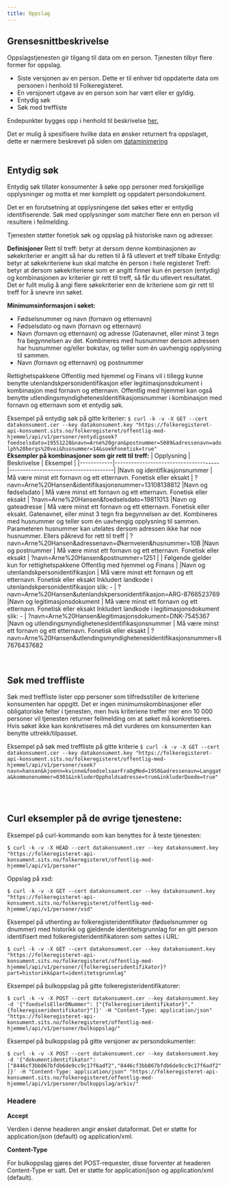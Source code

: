 ```yaml
---
title: Oppslag
---
```


## Grensesnittbeskrivelse
Oppslagstjenesten gir tilgang til data om en person. Tjenesten tilbyr flere former for oppslag. 
   * Siste versjonen av en person. Dette er til enhver tid oppdaterte data om personen i henhold til Folkeregisteret. 
   * En versjonert utgave av en person som har vært eller er gyldig.
   * Entydig søk 
   * Søk med treffliste 

Endepunkter bygges opp i henhold til beskrivelse [her.](../endepunkter) 

Det er mulig å spesifisere hvilke data en ønsker returnert fra oppslaget, dette er nærmere beskrevet på siden om [dataminimering](../dataminimering)
<br>
<br>

## Entydig søk

Entydig søk tillater konsumenter å søke opp personer med forskjellige opplysninger og motta et mer komplett og oppdatert persondokument. <br>

Det er en forutsetning at opplysningene det søkes etter er entydig identifiserende. Søk med opplysninger som matcher flere enn en person vil resultere i feilmelding. <br> 

Tjenesten støtter fonetisk søk og oppslag på historiske navn og adresser.
  
**Definisjoner**
Rett til treff: betyr at dersom denne kombinasjonen av søkekriterier er angitt så har du retten til å få utlevert et treff tilbake
Entydig: betyr at søkekriteriene kun skal matche én person i hele registeret
Treff: betyr at dersom søkekriteriene som er angitt finner kun én person (entydig) og kombinasjonen av kriterier gir rett til treff, så får du utlevert resultatet. Det er fullt mulig å angi flere søkekriterier enn de kriteriene som gir rett til treff for å snevre inn søket. 

**Minimumsinformasjon i søket:**
  * Fødselsnummer og navn (fornavn og etternavn)
  *	Fødselsdato og navn (fornavn og etternavn) 
  * Navn (fornavn og etternavn) og adresse (Gatenavnet, eller minst 3 tegn fra begynnelsen av det. Kombineres med husnummer dersom adressen har husnummer og/eller bokstav, og teller som én uavhengig opplysning til sammen.
  * Navn (fornavn og etternavn) og postnummer

Rettighetspakkene Offentlig med hjemmel og Finans vil i tillegg kunne benytte utenlandskpersonidentifikasjon eller legitimasjonsdokument i kombinasjon med fornavn og etternavn. Offentlig med hjemmel kan også benytte  utlendingsmyndighetenesIdentifikasjonsnummer  i kombinasjon med fornavn og etternavn som et entydig søk.

Eksempel på entydig søk på gitte kriterier: 
`$ curl -k -v -X GET --cert datakonsument.cer --key datakonsument.key "https://folkeregisteret-api-konsument.sits.no/folkeregisteret/offentlig-med-hjemmel/api/v1/personer/entydigsoek?foedselsdato=19551228&navn=Arne%20gran&postnummer=5089&adressenavn=adolph%20bergs%20vei&husnummer=14&soekFonetisk=true"`
<br>
**Eksempler på kombinasjoner som gir rett til treff:**
| Opplysning	| Beskrivelse	| Eksempel |
|------------|--------------------------------------|--------------------------------------|
|Navn og identifikasjonsnummer	| Må være minst ett fornavn og ett etternavn. Fonetisk eller eksakt	|  ?navn=Arne%20Hansen&identifikasjonsnummer=13108138812
|Navn og fødselsdato	| Må være minst ett fornavn og ett etternavn. Fonetisk eller eksakt |	?navn=Arne%20Hansen&foedselsdato=19811013
|Navn og gateadresse	| Må være minst ett fornavn og ett etternavn. Fonetisk eller eksakt. Gatenavnet, eller minst 3 tegn fra begynnelsen av det. Kombineres med husnummer og teller som én uavhengig opplysning til sammen. Parameteren husnummer kan utelates dersom adressen ikke har noe husnummer. Ellers påkrevd for rett til treff	| ?navn=Arne%20Hansen&adressenavn=Økernveien&husnummer=10B
|Navn og postnummer	| Må være minst ett fornavn og ett etternavn. Fonetisk eller eksakt | ?navn=Arne%20Hansen&postnummer=1251 |
| Følgende gjelder kun for rettighetspakkene Offentlig med hjemmel og Finans		|
|Navn og utenlandskpersonidentifikasjon	| Må være minst ett fornavn og ett etternavn. Fonetisk eller eksakt
Inkludert landkode i utenlandskpersonidentifikasjon slik: <landkode>- <personnummer>	| ?navn=Arne%20Hansen&utenlandskpersonidentifikasjon=ARG-8766523769
|Navn og legitimasjonsdokument	| Må være minst ett fornavn og ett etternavn. Fonetisk eller eksakt 
Inkludert landkode i legitimasjonsdokument slik: <landkode>-<dokumentnummer> |  ?navn=Arne%20Hansen&legitimasjonsdokument=DNK-7545367
|Navn og utlendingsmyndighetenesIdentifikasjonsnummer	| Må være minst ett fornavn og ett etternavn. Fonetisk eller eksakt |	?navn=Arne%20Hansen&utlendingsmyndighetenesIdentifikasjonsnummer=87676437682


<br>

## Søk med treffliste

Søk med treffliste lister opp personer som tilfredsstiller de kriteriene konsumenten har oppgitt. Det er ingen minimumskombinasjoner eller obligatoriske felter i tjenesten, men hvis kriteriene treffer mer enn 10 000 personer vil tjenesten returner feilmelding om at søket må konkretiseres. Hvis søket ikke kan konkretiseres må det vurderes om konsumenten kan benytte uttrekk/tilpasset. 

Eksempel på søk med treffliste på gitte kriterie
`$ curl -k -v -X GET --cert datakonsument.cer --key datakonsument.key "https://folkeregisteret-api-konsument.sits.no/folkeregisteret/offentlig-med-hjemmel/api/v1/personer/soek?navn=hansen&kjoenn=kvinne&foedselsaarFraOgMed=1950&adressenavn=Langgata&kommunenummer=0301&inkluderOppholdsadresse=true&inkluderDoede=true"`

<br>
<br>

## Curl eksempler på de øvrige tjenestene:  
Eksempel på curl-kommando som kan benyttes for å teste tjenesten:

`$ curl -k -v -X HEAD --cert datakonsument.cer --key datakonsument.key "https://folkeregisteret-api-konsument.sits.no/folkeregisteret/offentlig-med-hjemmel/api/v1/personer"`

Oppslag på xsd:

`$ curl -k -v -X GET --cert datakonsument.cer --key datakonsument.key "https://folkeregisteret-api-konsument.sits.no/folkeregisteret/offentlig-med-hjemmel/api/v1/personer/xsd"`

Eksempel på uthenting av folkeregisteridentifikator (fødselsnummer og dnummer) med historikk og gjeldende identitetsgrunnlag for en gitt person identifisert med folkeregisteridentifikatoren som settes i URL: 

`$ curl -k -v -X GET --cert datakonsument.cer --key datakonsument.key "https://folkeregisteret-api-konsument.sits.no/folkeregisteret/offentlig-med-hjemmel/api/v1/personer/{folkeregiseridentifikator}?part=historikk&part=identitetsgrunnlag"`

Eksempel på bulkoppslag på gitte folkeregisteridentifikatorer:

`$ curl -k -v -X POST --cert datakonsument.cer --key datakonsument.key -d '{"foedselsEllerDNummer": ["{folkeregiseridentifikator}","{folkeregiseridentifikator}"]}' -H "Content-Type: application/json" "https://folkeregisteret-api-konsument.sits.no/folkeregisteret/offentlig-med-hjemmel/api/v1/personer/bulkoppslag/"`

Eksempel på bulkoppslag på gitte versjoner av persondokumenter:

`$ curl -k -v -X POST --cert datakonsument.cer --key datakonsument.key -d '{"dokumentidentifikator": ["8446cf3bb867bfdb6de9cc9c17f6adf2","8446cf3bb867bfdb6de9cc9c17f6adf2"]}' -H "Content-Type: application/json" "https://folkeregisteret-api-konsument.sits.no/folkeregisteret/offentlig-med-hjemmel/api/v1/personer/bulkoppslag/arkiv/"`



### Headere

**Accept**

Verdien i denne headeren angir ønsket dataformat. Det er støtte for application/json (default) og application/xml.

**Content-Type**

For bulkoppslag gjøres det POST-requester, disse forventer at headeren Content-Type er satt. Det er støtte for application/json og application/xml (default).

